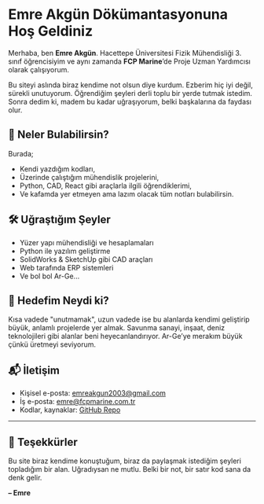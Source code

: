 # Emre Akgün Dökümantasyonuna Hoş Geldiniz

Merhaba, ben **Emre Akgün**. Hacettepe Üniversitesi Fizik Mühendisliği 3. sınıf öğrencisiyim ve aynı zamanda **FCP Marine**’de Proje Uzman Yardımcısı olarak çalışıyorum.

Bu siteyi aslında biraz kendime not olsun diye kurdum. Ezberim hiç iyi değil, sürekli unutuyorum. Öğrendiğim şeyleri derli toplu bir yerde tutmak istedim. Sonra dedim ki, madem bu kadar uğraşıyorum, belki başkalarına da faydası olur.

## 🧰 Neler Bulabilirsin?
Burada;
- Kendi yazdığım kodları,
- Üzerinde çalıştığım mühendislik projelerini,
- Python, CAD, React gibi araçlarla ilgili öğrendiklerimi,
- Ve kafamda yer etmeyen ama lazım olacak tüm notları bulabilirsin.

## 🛠️ Uğraştığım Şeyler
- Yüzer yapı mühendisliği ve hesaplamaları  
- Python ile yazılım geliştirme  
- SolidWorks & SketchUp gibi CAD araçları  
- Web tarafında ERP sistemleri  
- Ve bol bol Ar-Ge...

## 🎯 Hedefim Neydi ki?
Kısa vadede "unutmamak", uzun vadede ise bu alanlarda kendimi geliştirip büyük, anlamlı projelerde yer almak. Savunma sanayi, inşaat, deniz teknolojileri gibi alanlar beni heyecanlandırıyor. Ar-Ge’ye merakım büyük çünkü üretmeyi seviyorum.

## 📬 İletişim
- Kişisel e-posta: emreakgun2003@gmail.com  
- İş e-posta: emre@fcpmarine.com.tr  
- Kodlar, kaynaklar: [GitHub Repo](https://github.com/emreakguncloud/emre-docs)

---

## 🙏 Teşekkürler
Bu site biraz kendime konuştuğum, biraz da paylaşmak istediğim şeyleri topladığım bir alan. Uğradıysan ne mutlu. Belki bir not, bir satır kod sana da denk gelir.

**– Emre**
